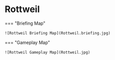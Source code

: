 # Rottweil

=== "Briefing Map"

    ![Rottweil Briefing Map](Rottweil.briefing.jpg)

=== "Gameplay Map"

    ![Rottweil Gameplay Map](Rottweil.jpg)
